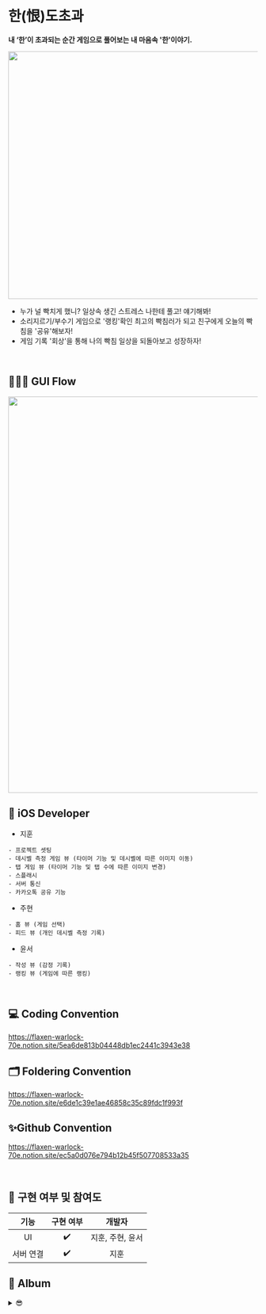 # 한(恨)도초과
**내 ‘한’이 초과되는 순간 게임으로 풀어보는 내 마음속 '한'이야기.**  <br>

<img src="https://user-images.githubusercontent.com/58043306/169827111-9014dc98-0d7a-4844-bda5-279dce256663.png" width="800" height="500">

- 누가 널 빡치게 했니? 일상속 생긴 스트레스 나한테 풀고! 얘기해봐!
- 소리지르기/부수기 게임으로 '랭킹'확인 최고의 빡침러가 되고 친구에게 오늘의 빡침을 '공유'해보자!
- 게임 기록 '회상'을 통해 나의 빡침 일상을 되돌아보고 성장하자! 

<br>

## 🤸🏻‍♀️ GUI Flow
<img src="https://user-images.githubusercontent.com/58043306/169671796-f03c071e-e838-4571-8037-50f4581f97f1.jpg" width="800" height="800">

## 🍎 iOS Developer
- 지훈
```
- 프로젝트 셋팅
- 데시벨 측정 게임 뷰 (타이머 기능 및 데시벨에 따른 이미지 이동)
- 탭 게임 뷰 (타이머 기능 및 탭 수에 따른 이미지 변경)
- 스플래시
- 서버 통신
- 카카오톡 공유 기능
```

- 주현
```
- 홈 뷰 (게임 선택)
- 피드 뷰 (개인 데시벨 측정 기록)
```

- 윤서
```
- 작성 뷰 (감정 기록)
- 랭킹 뷰 (게임에 따른 랭킹)
```

<br>

## 💻 Coding Convention
https://flaxen-warlock-70e.notion.site/5ea6de813b04448db1ec2441c3943e38
	
## 🗂 Foldering Convention
https://flaxen-warlock-70e.notion.site/e6de1c39e1ae46858c35c89fdc1f993f

## ✨Github Convention
https://flaxen-warlock-70e.notion.site/ec5a0d076e794b12b45f507708533a35

<br>

## 🚨 구현 여부 및 참여도
| 기능 | 구현 여부 | 개발자 |
| :--: | :-----: | :--: |
| UI | ✔️ | 지훈, 주현, 윤서 |
| 서버 연결 | ✔️ | 지훈 |

## 🥹 Album
<details>
<summary> 😎 </summary>
<div markdown="1">     

<img width="327" alt="image" src="https://user-images.githubusercontent.com/58043306/169671969-e2fa6841-959d-4b2b-811b-45bd4d93b98f.png">

<img width="327" alt="image" src="https://user-images.githubusercontent.com/58043306/169671998-8c739f31-003c-4f4e-90a5-e6af831d7804.jpeg">
	
<img width="327" alt="image" src="https://user-images.githubusercontent.com/58043306/169671978-5e04cad7-a618-42a2-a894-720daaa48a23.jpeg">


</div>
</details>
